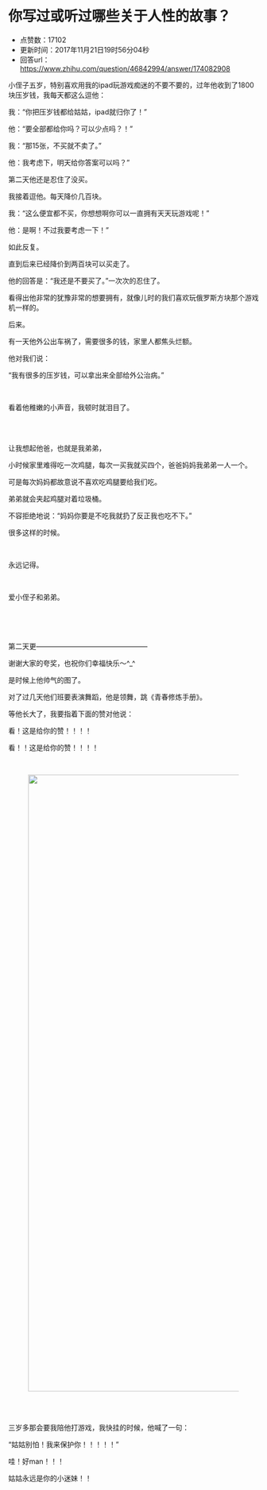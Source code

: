 # 你写过或听过哪些关于人性的故事？
- 点赞数：17102
- 更新时间：2017年11月21日19时56分04秒
- 回答url：https://www.zhihu.com/question/46842994/answer/174082908
<body>
 <p data-pid="mozD-N_3">小侄子五岁，特别喜欢用我的ipad玩游戏痴迷的不要不要的，过年他收到了1800块压岁钱，我每天都这么逗他：</p>
 <p data-pid="t1CJXzcB">我：“你把压岁钱都给姑姑，ipad就归你了！”</p>
 <p data-pid="KKNR4hqa">他：“要全部都给你吗？可以少点吗？！”</p>
 <p data-pid="W8RTo5UD">我：“那15张，不买就不卖了。”</p>
 <p data-pid="5Ny9YxJI">他：我考虑下，明天给你答案可以吗？”</p>
 <p data-pid="4gB_OpmI">第二天他还是忍住了没买。</p>
 <p data-pid="7qGXt56k">我接着逗他。每天降价几百块。</p>
 <p data-pid="aOWk4zQE">我：“这么便宜都不买，你想想啊你可以一直拥有天天玩游戏呢！”</p>
 <p data-pid="Fad6gM8-">他：是啊！不过我要考虑一下！”</p>
 <p data-pid="3ztGCTv7">如此反复。</p>
 <p data-pid="QeTV0y_I">直到后来已经降价到两百块可以买走了。</p>
 <p data-pid="sSUTgUlq">他的回答是：“我还是不要买了。”一次次的忍住了。</p>
 <p data-pid="srTPnUMP">看得出他非常的犹豫非常的想要拥有，就像儿时的我们喜欢玩俄罗斯方块那个游戏机一样的。</p>
 <p data-pid="6hiS2LF2">后来。</p>
 <p data-pid="7UuKAzad">有一天他外公出车祸了，需要很多的钱，家里人都焦头烂额。</p>
 <p data-pid="_26ygnfP">他对我们说：</p>
 <p data-pid="rqDIAD1K">“我有很多的压岁钱，可以拿出来全部给外公治病。”</p>
 <br>
 <p data-pid="nAmbRLaZ">看着他稚嫩的小声音，我顿时就泪目了。</p>
 <br>
 <br>
 <p data-pid="6NYsTt51">让我想起他爸，也就是我弟弟，</p>
 <p data-pid="J3XpCxYN">小时候家里难得吃一次鸡腿，每次一买我就买四个，爸爸妈妈我弟弟一人一个。</p>
 <p data-pid="0AR-Qtzm">可是每次妈妈都故意说不喜欢吃鸡腿要给我们吃。</p>
 <p data-pid="JeREasWB">弟弟就会夹起鸡腿对着垃圾桶。</p>
 <p data-pid="uMdhi7Ah">不容拒绝地说：“妈妈你要是不吃我就扔了反正我也吃不下。”</p>
 <p data-pid="rwoOeUo_">很多这样的时候。</p>
 <br>
 <p data-pid="J28N2uys">永远记得。</p>
 <br>
 <p data-pid="M83tWvko">爱小侄子和弟弟。</p>
 <br>
 <br>
 <br>
 <p data-pid="sTBx7VnB">第二天更————————————————</p>
 <p data-pid="k920f7Mn">谢谢大家的夸奖，也祝你们幸福快乐～^_^</p>
 <p data-pid="cZlL1wcu">是时候上他帅气的图了。</p>
 <p data-pid="I5FMr__z">对了过几天他们班要表演舞蹈，他是领舞，跳《青春修炼手册》。</p>
 <p data-pid="O5Q5wcwa">等他长大了，我要指着下面的赞对他说：</p>
 <p data-pid="cm9XzML2">看！这是给你的赞！！！！</p>
 <p data-pid="28mta9q7">看！！这是给你的赞！！！！</p>
 <br>
 <figure>
  <img data-rawheight="1565" src="https://pic1.zhimg.com/50/v2-c1ef76cd6e85b9b9f99a5acfc8a53ea0_720w.jpg?source=1940ef5c" data-rawwidth="1242" data-original-token="v2-c1ef76cd6e85b9b9f99a5acfc8a53ea0" class="origin_image zh-lightbox-thumb" width="1242" data-original="https://picx.zhimg.com/v2-c1ef76cd6e85b9b9f99a5acfc8a53ea0_r.jpg?source=1940ef5c">
 </figure>
 <br>
 <br>
 <p data-pid="6H0e69Vt">三岁多那会要我陪他打游戏，我快挂的时候，他喊了一句：</p>
 <p data-pid="S7q4wbWW">“姑姑别怕！我来保护你！！！！！”</p>
 <p data-pid="J9_9dzDb">哇！好man！！！</p>
 <p data-pid="e-R85-BK">姑姑永远是你的小迷妹！！</p>
</body>